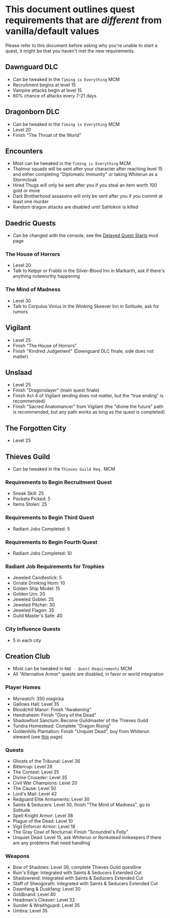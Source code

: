 # This document outlines quest requirements that are *different* from vanilla/default values
Please refer to this document before asking why you're unable to start a quest, it might be that you haven't met the new requirements.

## Dawnguard DLC
- Can be tweaked in the `Timing is Everything` MCM
- Recruitment begins at level 15
- Vampire attacks begin at level 15
- 80% chance of attacks every 7-21 days

## Dragonborn DLC
- Can be tweaked in the `Timing is Everything` MCM
- Level 20
- Finish "The Throat of the World"

## Encounters
- Most can be tweaked in the `Timing is Everything` MCM
- Thalmor squads will be sent after your character after reaching level 15 and either completing "Diplomatic Immunity" or taking Whiterun as a Stormcloak
- Hired Thugs will only be sent after you if you steal an item worth 100 gold or more
- Dark Brotherhood assassins will only be sent after you if you commit at least one murder
- Random dragon attacks are disabled until Sahloknir is killed

## Daedric Quests
- Can be changed with the console, see the [Delayed Quest Starts](https://www.nexusmods.com/skyrimspecialedition/mods/72751) mod page

### The House of Horrors
- Level 20
- Talk to Kelppr or Frabbi in the Silver-Blood Inn in Markarth, ask if there's anything noteworthy happening

### The Mind of Madness
- Level 30
- Talk to Corpulus Vinius in the Winking Skeever Inn in Solitude, ask for rumors

## Vigilant
- Level 25
- Finish "The House of Horrors"
- Finish "Kindred Judgement" (Dawnguard DLC finale, side does not matter)

## Unslaad
- Level 25
- Finish "Dragonslayer" (main quest finale)
- Finish Act 4 of Vigilant (ending does not matter, but the "true ending" is recommended)
- Finish "Sacred Anatomancer" from Vigilant (the "divine the future" path is recommended, but any path works as long as the quest is completed)

## The Forgotten City
- Level 25

## Thieves Guild
- Can be tweaked in the `Thieves Guild Req.` MCM

### Requirements to Begin Recruitment Quest
- Sneak Skill: 25
- Pockets Picked: 5
- Items Stolen: 25

### Requirements to Begin Third Quest
- Radiant Jobs Completed: 5

### Requirements to Begin Fourth Quest
- Radiant Jobs Completed: 10

### Radiant Job Requirements for Trophies
- Jeweled Candlestick: 5
- Ornate Drinking Horn: 10
- Golden Ship Model: 15
- Golden Urn: 20
- Jeweled Goblet: 25
- Jeweled Pitcher: 30
- Jeweled Flagon: 35
- Guild Master's Safe: 40

### City Influence Quests
- 5 in each city

## Creation Club
- Most can be tweaked in `RAE - Quest Requirements` MCM
- All "Alternative Armor" quests are disabled, in favor or world integration

### Player Homes
- Myrwatch: 350 magicka
- Gallows Hall: Level 35
- Bloodchill Manor: Finish "Awakening"
- Hendraheim: Finish "Glory of the Dead"
- Shadowfoot Sanctum: Become Guildmaster of the Thieves Guild
- Tundra Homestead: Complete "Dragon Rising"
- Goldenhills Plantation: Finish "Unquiet Dead", buy from Whiterun steward (see [this](https://www.nexusmods.com/skyrimspecialedition/mods/69029) page)

### Quests
- Ghosts of the Tribunal: Level 36
- Bittercup: Level 28
- The Contest: Level 25
- Divine Crusader: Level 35
- Civil War Champions: Level 20
- The Cause: Level 50
- Lord's Mail: Level 42
- Redguard Elite Armaments: Level 30
- Saints & Seducers: Level 30, finish "The Mind of Madness", go to Solitude
- Spell Knight Armor: Level 38
- Plague of the Dead: Level 10
- Vigil Enforcer Armor: Level 18
- The Gray Cowl of Nocturnal: Finish "Scoundrel's Folly"
- Unquiet Dead: Level 15, ask Whiterun or Rorikstead innkeepers if there are any problems that need handling

### Weapons
- Bow of Shadows: Level 36, complete Thieves Guild questline
- Ruin's Edge: Integrated with Saints & Seducers Extended Cut
- Shadowrend: Integrated with Saints & Seducers Extended Cut
- Staff of Sheogorath: Integrated with Saints & Seducers Extended Cut
- Dawnfang & Duskfang: Level 30
- Goldbrand: Level 40
- Headman's Cleaver: Level 32
- Sunder & Wraithguard: Level 35
- Umbra: Level 35
